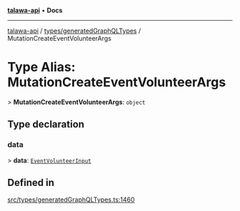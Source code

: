 [**talawa-api**](../../../README.md) • **Docs**

***

[talawa-api](../../../modules.md) / [types/generatedGraphQLTypes](../README.md) / MutationCreateEventVolunteerArgs

# Type Alias: MutationCreateEventVolunteerArgs

\> **MutationCreateEventVolunteerArgs**: `object`

## Type declaration

### data

\> **data**: [`EventVolunteerInput`](EventVolunteerInput.md)

## Defined in

[src/types/generatedGraphQLTypes.ts:1460](https://github.com/PalisadoesFoundation/talawa-api/blob/0e711c6a6b57f55ab5776fc9c8edfc5ebc0b3d70/src/types/generatedGraphQLTypes.ts#L1460)
